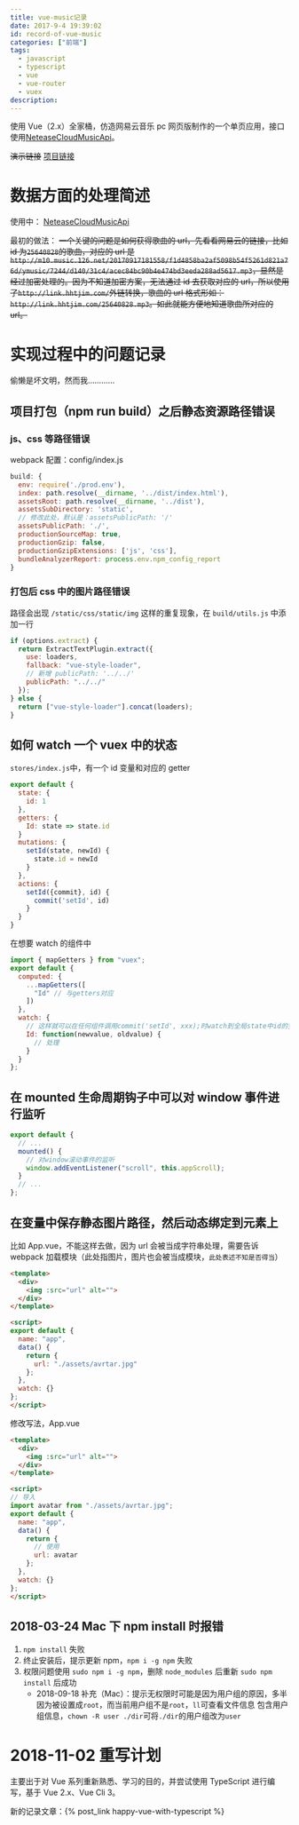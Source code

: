 ```yaml
---
title: vue-music记录
date: 2017-9-4 19:39:02
id: record-of-vue-music
categories: ["前端"]
tags:
  - javascript
  - typescript
  - vue
  - vue-router
  - vuex
description:
---
```


使用 Vue（2.x）全家桶，仿造网易云音乐 pc 网页版制作的一个单页应用，接口使用[NeteaseCloudMusicApi](https://github.com/Binaryify/NeteaseCloudMusicApi)。

~~演示链接~~
[项目链接](https://github.com/daief/vue-music)

<!-- more -->

# 数据方面的处理简述

使用中：
[NeteaseCloudMusicApi](https://github.com/Binaryify/NeteaseCloudMusicApi)

最初的做法：
~~一个关键的问题是如何获得歌曲的 url，先看看网易云的链接，比如 id 为`25640828`的歌曲，对应的 url 是`http://m10.music.126.net/20170917181558/f1d4858ba2af5098b54f5261d821a76d/ymusic/7244/d140/31c4/acec84bc90b4e474bd3eeda288ad5617.mp3`，显然是经过加密处理的。因为不知道加密方案，无法通过 id 去获取对应的 url，所以使用了`http://link.hhtjim.com/`外链转换，歌曲的 url 格式形如：`http://link.hhtjim.com/25640828.mp3`。如此就能方便地知道歌曲所对应的 url。~~

# 实现过程中的问题记录

偷懒是坏文明，然而我…………

## 项目打包（npm run build）之后静态资源路径错误

### js、css 等路径错误

webpack 配置：config/index.js

```javascript
build: {
  env: require('./prod.env'),
  index: path.resolve(__dirname, '../dist/index.html'),
  assetsRoot: path.resolve(__dirname, '../dist'),
  assetsSubDirectory: 'static',
  // 修改此处，默认是：assetsPublicPath: '/'
  assetsPublicPath: './',
  productionSourceMap: true,
  productionGzip: false,
  productionGzipExtensions: ['js', 'css'],
  bundleAnalyzerReport: process.env.npm_config_report
}
```

### 打包后 css 中的图片路径错误

路径会出现 `/static/css/static/img` 这样的重复现象，在 `build/utils.js` 中添加一行

```javascript
if (options.extract) {
  return ExtractTextPlugin.extract({
    use: loaders,
    fallback: "vue-style-loader",
    // 新增 publicPath: '../../'
    publicPath: "../../"
  });
} else {
  return ["vue-style-loader"].concat(loaders);
}
```

## 如何 watch 一个 vuex 中的状态

`stores/index.js`中，有一个 id 变量和对应的 getter

```js
export default {
  state: {
    id: 1
  },
  getters: {
    Id: state => state.id
  }
  mutations: {
    setId(state, newId) {
      state.id = newId
    }
  },
  actions: {
    setId({commit}, id) {
      commit('setId', id)
    }
  }
}
```

在想要 watch 的组件中

```javascript
import { mapGetters } from "vuex";
export default {
  computed: {
    ...mapGetters([
      "Id" // 与getters对应
    ])
  },
  watch: {
    // 这样就可以在任何组件调用commit('setId', xxx);时watch到全局state中id的变化
    Id: function(newvalue, oldvalue) {
      // 处理
    }
  }
};
```

## 在 mounted 生命周期钩子中可以对 window 事件进行监听

```javascript
export default {
  // ...
  mounted() {
    // 对window滚动事件的监听
    window.addEventListener("scroll", this.appScroll);
  }
  // ...
};
```

## 在变量中保存静态图片路径，然后动态绑定到元素上

比如 App.vue，不能这样去做，因为 url 会被当成字符串处理，需要告诉 webpack 加载模块（此处指图片，图片也会被当成模块，`此处表述不知是否得当`）

```html
<template>
  <div>
    <img :src="url" alt="">
  </div>
</template>

<script>
export default {
  name: "app",
  data() {
    return {
      url: "./assets/avrtar.jpg"
    };
  },
  watch: {}
};
</script>
```

修改写法，App.vue

```html
<template>
  <div>
    <img :src="url" alt="">
  </div>
</template>

<script>
// 导入
import avatar from "./assets/avrtar.jpg";
export default {
  name: "app",
  data() {
    return {
      // 使用
      url: avatar
    };
  },
  watch: {}
};
</script>
```

## 2018-03-24 Mac 下 npm install 时报错

1. `npm install` 失败
2. 终止安装后，提示更新 npm，`npm i -g npm` 失败
3. 权限问题使用 `sudo npm i -g npm`，删除 `node_modules` 后重新 `sudo npm install` 后成功
   - 2018-09-18 补充（Mac）：提示无权限时可能是因为用户组的原因，多半因为被设置成`root`，而当前用户组不是`root`，`ll`可查看文件信息  包含用户组信息，`chown -R user ./dir`可将`./dir`的用户组改为`user`

# 2018-11-02 重写计划

主要出于对 Vue 系列重新熟悉、学习的目的，并尝试使用 TypeScript 进行编写，基于 Vue 2.x、Vue Cli 3。

新的记录文章：{% post_link happy-vue-with-typescript %}
